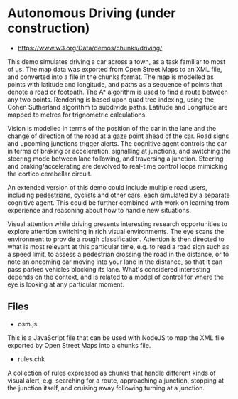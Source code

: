 # Autonomous Driving (under construction)

* https://www.w3.org/Data/demos/chunks/driving/

This demo simulates driving a car across a town, as a task familiar to most of us. The map data was exported from Open Street Maps to an XML file, and converted into a file in the chunks format. The map is modelled as points with latitude and longitude, and paths as a sequence of points that denote a road or footpath. The A* algorithm is used to find a route between any two points. Rendering is based upon quad tree indexing, using the Cohen Sutherland algorithm to subdivide paths. Latitude and Longitude are mapped to metres for trignometric calculations.

Vision is modelled in terms of the position of the car in the lane and the change of direction of the road at a gaze point ahead of the car. Road signs and upcoming junctions trigger alerts. The cognitive agent controls the car in terms of braking or acceleration, signalling at junctions, and switching the steering mode between lane following, and traversing a junction. Steering and braking/accelerating are devolved to real-time control loops mimicking the cortico cerebellar circuit.

An extended version of this demo could include multiple road users, including pedestrians, cyclists and other cars, each simulated by a separate cognitive agent. This could be further combined with work on learning from experience and reasoning about how to handle new situations.

Visual attention while driving presents interesting research opportunities to explore attention switching in rich visual environments. The eye scans the environment to provide a rough classification. Attention is then directed to what is most relevant at this particular time, e.g. to read a road sign such as a speed limit, to assess a pedestrian crossing the road in the distance, or to note an oncoming car moving into your lane in the distance, so that it can pass parked vehicles blocking its lane. What's considered interesting depends on the context, and is related to a model of control for where the eye is looking at any particular moment.

## Files

* osm.js

This is a JavaScript file that can be used with NodeJS to map the XML file exported by Open Street Maps into a chunks file.

* rules.chk

A collection of rules expressed as chunks that handle different kinds of visual alert, e.g. searching for a route, approaching a junction, stopping at the junction itself, and cruising away following turning at a junction.

